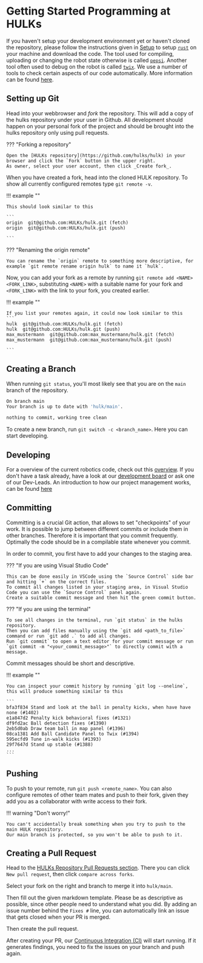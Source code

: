 # Getting Started Programming at HULKs

If you haven't setup your development environment yet or haven't cloned the repository, please follow the instructions given in [Setup](../setup/overview.md) to setup [`rust`](../setup/development_environment.md) on your machine and download the code.
The tool used for compiling, uploading or changing the robot state otherwise is called [`pepsi`](../tooling/pepsi.md).
Another tool often used to debug on the robot is called [`twix`](../tooling/twix.md).
We use a number of tools to check certain aspects of our code automatically.
More information can be found [here](./checks.md).

## Setting up Git

Head into your webbrowser and _fork_ the repository.
This will add a copy of the hulks repository under your user in Github.
All development should happen on your personal fork of the project and should be brought into the hulks repository only using pull requests.

??? "Forking a repository"

    Open the [HULKs repository](https://github.com/hulks/hulk) in your browser and click the `Fork` button in the upper right.
    As owner, select your user account, then click _Create fork_.

When you have created a fork, head into the cloned HULK repository.
To show all currently configured remotes type `git remote -v`.

!!! example ""

    This should look similar to this

    ```
    origin  git@github.com:HULKs/hulk.git (fetch)
    origin  git@github.com:HULKs/hulk.git (push)

    ```

??? "Renaming the origin remote"

    You can rename the `origin` remote to something more descriptive, for example `git remote rename origin hulk` to name it `hulk`.

Now, you can add your fork as a remote by running `git remote add <NAME> <FORK_LINK>`, substituting `<NAME>` with a suitable name for your fork and `<FORK_LINK>` with the link to your fork, you created earlier.

!!! example ""

    If you list your remotes again, it could now look similar to this
    ```
    hulk  git@github.com:HULKs/hulk.git (fetch)
    hulk  git@github.com:HULKs/hulk.git (push)
    max_mustermann  git@github.com:max_mustermann/hulk.git (fetch)
    max_mustermann  git@github.com:max_mustermann/hulk.git (push)

    ```

## Creating a Branch

When running `git status`, you'll most likely see that you are on the `main` branch of the repository.

```bash
On branch main
Your branch is up to date with 'hulk/main'.

nothing to commit, working tree clean
```

To create a new branch, run `git switch -c <branch_name>`.
Here you can start developing.

## Developing

For a overview of the current robotics code, check out this [overview](../robotics/overview.md).
If you don't have a task already, have a look at our [development board](https://github.com/orgs/HULKs/projects/2) or ask one of our Dev-Leads.
An introduction to how our project management works, can be found [here](./development.md)

## Committing

Committing is a crucial Git action, that allows to set "checkpoints" of your work.
It is possible to jump between different commits or include them in other branches.
Therefore it is important that you commit frequently.
Optimally the code should be in a compilable state whenever you commit.

In order to commit, you first have to add your changes to the staging area.

??? "If you are using Visual Studio Code"

    This can be done easily in VSCode using the `Source Control` side bar and hitting `+` on the correct files.
    To commit all changes listed in your staging area, in Visual Studio Code you can use the `Source Control` panel again.
    Create a suitable commit message and then hit the green commit button.

??? "If you are using the terminal"

    To see all changes in the terminal, run `git status` in the hulks repository.
    Then you can add files manually using the `git add <path_to_file>` command or run `git add .` to add all changes.
    Run `git commit` to open a text editor for your commit message or run `git commit -m "<your_commit_message>"` to directly commit with a message.

Commit messages should be short and descriptive.

!!! example ""

    You can inspect your commit history by running `git log --oneline`, this will produce something similar to this

    ```
    bfa3f834 Stand and look at the ball in penalty kicks, when have have none (#1402)
    e1a847d2 Penalty kick behavioral fixes (#1321)
    df9fd2ac Ball detection fixes (#1390)
    2eb5d0ab Draw team ball in map panel (#1396)
    08ca1381 Add Ball Candidate Panel to Twix (#1394)
    595ecfd9 Tune in-walk kicks (#1393)
    29f7647d Stand up stable (#1388)
    ...
    ```

## Pushing

To push to your remote, run `git push <remote_name>`.
You can also configure remotes of other team mates and push to their fork, given they add you as a collaborator with write access to their fork.

!!! warning "Don't worry!"

    You can't accidentally break something when you try to push to the main HULK repository.
    Our main branch is protected, so you won't be able to push to it.

## Creating a Pull Request

Head to the [HULKs Repository Pull Requests section](https://github.com/HULKs/hulk/pulls).
There you can click `New pull request`, then click `compare across forks`.

Select your fork on the right and branch to merge it into `hulk/main`.

Then fill out the given markdown template.
Please be as descriptive as possible, since other people need to understand what you did.
By adding an issue number behind the `Fixes #` line, you can automatically link an issue that gets closed when your PR is merged.

Then create the pull request.

After creating your PR, our [Continuous Integration (CI)](./development.md) will start running.
If it generates findings, you need to fix the issues on your branch and push again.
